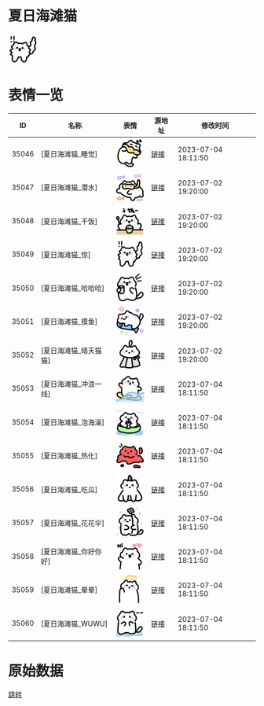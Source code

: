 # 夏日海滩猫

<img src="./cover.png" height="60" alt="cover" />

# 表情一览

|ID|名称|表情|源地址|修改时间|
|----|----|----|----|----|
|35046|[夏日海滩猫_睡觉]|<img src="./pic/035046_%5B夏日海滩猫_睡觉%5D.png" height="60" alt="睡觉"/>|[链接](https://i0.hdslb.com/bfs/garb/aedbf9d709f63855900340becd906a5b41a68f46.png)|2023-07-04 18:11:50|
|35047|[夏日海滩猫_潜水]|<img src="./pic/035047_%5B夏日海滩猫_潜水%5D.png" height="60" alt="潜水"/>|[链接](https://i0.hdslb.com/bfs/garb/21394bf6e8b99eca4a6220446c3c46a66212fe2f.png)|2023-07-02 19:20:00|
|35048|[夏日海滩猫_干饭]|<img src="./pic/035048_%5B夏日海滩猫_干饭%5D.png" height="60" alt="干饭"/>|[链接](https://i0.hdslb.com/bfs/garb/156993238dfea04533d096069261e0f8530079b9.png)|2023-07-02 19:20:00|
|35049|[夏日海滩猫_惊]|<img src="./pic/035049_%5B夏日海滩猫_惊%5D.png" height="60" alt="惊"/>|[链接](https://i0.hdslb.com/bfs/garb/3fe3561408736b2c595a7eae018cd4d7f5077d45.png)|2023-07-02 19:20:00|
|35050|[夏日海滩猫_哈哈哈]|<img src="./pic/035050_%5B夏日海滩猫_哈哈哈%5D.png" height="60" alt="哈哈哈"/>|[链接](https://i0.hdslb.com/bfs/garb/4ac69a0b28e15900a8d2909a8f00420c14c02294.png)|2023-07-02 19:20:00|
|35051|[夏日海滩猫_摸鱼]|<img src="./pic/035051_%5B夏日海滩猫_摸鱼%5D.png" height="60" alt="摸鱼"/>|[链接](https://i0.hdslb.com/bfs/garb/58ba2297087d2015dc43db296d63f38a3f8151ee.png)|2023-07-02 19:20:00|
|35052|[夏日海滩猫_晴天猫猫]|<img src="./pic/035052_%5B夏日海滩猫_晴天猫猫%5D.png" height="60" alt="晴天猫猫"/>|[链接](https://i0.hdslb.com/bfs/garb/8f6c9069627cd48077e86011309fbf68720e5426.png)|2023-07-02 19:20:00|
|35053|[夏日海滩猫_冲浪一线]|<img src="./pic/035053_%5B夏日海滩猫_冲浪一线%5D.png" height="60" alt="冲浪一线"/>|[链接](https://i0.hdslb.com/bfs/garb/ad2709c5bf0b590d32dcdab67e3a8d361efccf32.png)|2023-07-04 18:11:50|
|35054|[夏日海滩猫_泡海澡]|<img src="./pic/035054_%5B夏日海滩猫_泡海澡%5D.png" height="60" alt="泡海澡"/>|[链接](https://i0.hdslb.com/bfs/garb/f1ee54c95fadd5b58129f86e74a7c8fb1670437c.png)|2023-07-04 18:11:50|
|35055|[夏日海滩猫_热化]|<img src="./pic/035055_%5B夏日海滩猫_热化%5D.png" height="60" alt="热化"/>|[链接](https://i0.hdslb.com/bfs/garb/2283c331054d1ad0d592efa154402efda9e0aeb9.png)|2023-07-04 18:11:50|
|35056|[夏日海滩猫_吃瓜]|<img src="./pic/035056_%5B夏日海滩猫_吃瓜%5D.png" height="60" alt="吃瓜"/>|[链接](https://i0.hdslb.com/bfs/garb/36e4047478af300a1618ef207bdf2ade105e6915.png)|2023-07-04 18:11:50|
|35057|[夏日海滩猫_花花伞]|<img src="./pic/035057_%5B夏日海滩猫_花花伞%5D.png" height="60" alt="花花伞"/>|[链接](https://i0.hdslb.com/bfs/garb/0e9e3d3a3e6fb51036e8bcbbd2fae3032f3ffaff.png)|2023-07-04 18:11:50|
|35058|[夏日海滩猫_你好你好]|<img src="./pic/035058_%5B夏日海滩猫_你好你好%5D.png" height="60" alt="你好你好"/>|[链接](https://i0.hdslb.com/bfs/garb/485e1936e89ccbee89e9545bb6e5724613d03f0b.png)|2023-07-04 18:11:50|
|35059|[夏日海滩猫_晕晕]|<img src="./pic/035059_%5B夏日海滩猫_晕晕%5D.png" height="60" alt="晕晕"/>|[链接](https://i0.hdslb.com/bfs/garb/d65532379a2b77358bed33d189c0087c0e2a42de.png)|2023-07-04 18:11:50|
|35060|[夏日海滩猫_WUWU]|<img src="./pic/035060_%5B夏日海滩猫_WUWU%5D.png" height="60" alt="WUWU"/>|[链接](https://i0.hdslb.com/bfs/garb/20098da8f8faf6317d72c3b519fb8c0435f1948c.png)|2023-07-04 18:11:50|

# 原始数据

[跳转](./raw.json)

